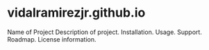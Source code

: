 # vidalramirezjr.github.io
Name of Project
Description of project.
Installation.
Usage.
Support.
Roadmap.
License information.
